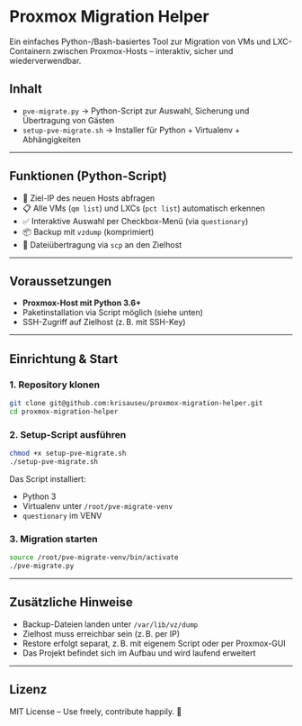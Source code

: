 # Proxmox Migration Helper

Ein einfaches Python-/Bash-basiertes Tool zur Migration von VMs und LXC-Containern zwischen Proxmox-Hosts – interaktiv, sicher und wiederverwendbar.

## Inhalt
- `pve-migrate.py` → Python-Script zur Auswahl, Sicherung und Übertragung von Gästen
- `setup-pve-migrate.sh` → Installer für Python + Virtualenv + Abhängigkeiten

---

## Funktionen (Python-Script)

- 🔧 Ziel-IP des neuen Hosts abfragen
- 📋 Alle VMs (`qm list`) und LXCs (`pct list`) automatisch erkennen
- ✅ Interaktive Auswahl per Checkbox-Menü (via `questionary`)
- 📦 Backup mit `vzdump` (komprimiert)
- 🚚 Dateiübertragung via `scp` an den Zielhost

---

## Voraussetzungen

- **Proxmox-Host mit Python 3.6+**
- Paketinstallation via Script möglich (siehe unten)
- SSH-Zugriff auf Zielhost (z. B. mit SSH-Key)

---

## Einrichtung & Start

### 1. Repository klonen
```bash
git clone git@github.com:krisauseu/proxmox-migration-helper.git
cd proxmox-migration-helper
```

### 2. Setup-Script ausführen
```bash
chmod +x setup-pve-migrate.sh
./setup-pve-migrate.sh
```

Das Script installiert:
- Python 3
- Virtualenv unter `/root/pve-migrate-venv`
- `questionary` im VENV

### 3. Migration starten
```bash
source /root/pve-migrate-venv/bin/activate
./pve-migrate.py
```

---

## Zusätzliche Hinweise

- Backup-Dateien landen unter `/var/lib/vz/dump`
- Zielhost muss erreichbar sein (z. B. per IP)
- Restore erfolgt separat, z. B. mit eigenem Script oder per Proxmox-GUI
- Das Projekt befindet sich im Aufbau und wird laufend erweitert

---

## Lizenz
MIT License – Use freely, contribute happily. 🚀

